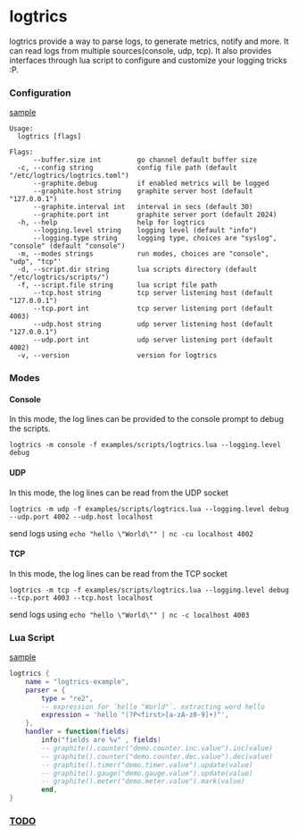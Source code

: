 # logtrics

logtrics provide a way to parse logs, to generate metrics, notify and more.
It can read logs from multiple sources(console, udp, tcp). It also provides interfaces through lua script to configure and customize your logging tricks :P.

### Configuration

[sample](./examples/config.toml)

```Usage:
Usage:
  logtrics [flags]

Flags:
      --buffer.size int         go channel default buffer size
  -c, --config string           config file path (default "/etc/logtrics/logtrics.toml")
      --graphite.debug          if enabled metrics will be logged
      --graphite.host string    graphite server host (default "127.0.0.1")
      --graphite.interval int   interval in secs (default 30)
      --graphite.port int       graphite server port (default 2024)
  -h, --help                    help for logtrics
      --logging.level string    logging level (default "info")
      --logging.type string     logging type, choices are "syslog", "console" (default "console")
  -m, --modes strings           run modes, choices are "console", "udp", "tcp"'
  -d, --script.dir string       lua scripts directory (default "/etc/logtrics/scripts/")
  -f, --script.file string      lua script file path
      --tcp.host string         tcp server listening host (default "127.0.0.1")
      --tcp.port int            tcp server listening port (default 4003)
      --udp.host string         udp server listening host (default "127.0.0.1")
      --udp.port int            udp server listening port (default 4002)
  -v, --version                 version for logtrics
```

### Modes

#### Console

In this mode, the log lines can be provided to the console prompt to debug the scripts.

```
logtrics -m console -f examples/scripts/logtrics.lua --logging.level debug
```

#### UDP

In this mode, the log lines can be read from the UDP socket

```
logtrics -m udp -f examples/scripts/logtrics.lua --logging.level debug --udp.port 4002 --udp.host localhost
```

send logs using `echo "hello \"World\"" | nc -cu localhost 4002`

#### TCP

In this mode, the log lines can be read from the TCP socket

```
logtrics -m tcp -f examples/scripts/logtrics.lua --logging.level debug --tcp.port 4003 --tcp.host localhost
```

send logs using `echo "hello \"World\"" | nc -c localhost 4003`

### Lua Script

[sample](./examples/scripts/logtrics.lua)

```lua
logtrics {
	name = "logtrics-example",
	parser = {
		type = "re2",
		-- expression for `hello "World"`. extracting word hello
		expression = 'hello "(?P<first>[a-zA-z0-9]+)"',
	},
	handler = function(fields)
		info("fields are %v" , fields)
		-- graphite().counter("demo.counter.inc.value").inc(value)
		-- graphite().counter("demo.counter.dec.value").dec(value)
		-- graphite().timer("demo.timer.value").update(value)
		-- graphite().gauge("demo.gauge.value").update(value)
		-- graphite().meter("demo.meter.value").mark(value)
		end,
}

```

### [TODO](./TODO.md)
